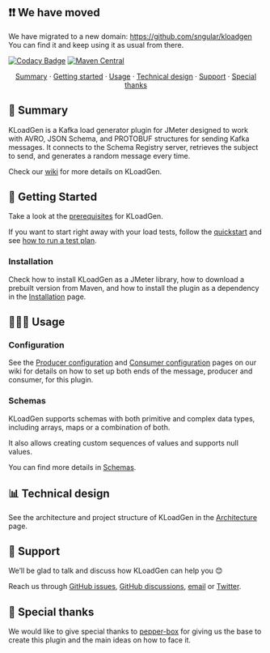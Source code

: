 ## ❗❗ We have moved

We have migrated to a new domain: https://github.com/sngular/kloadgen  
You can find it and keep using it as usual from there.

[![Codacy Badge](https://api.codacy.com/project/badge/Grade/85c9817742944668b5cc75e3fa1cdb23)](https://app.codacy.com/gh/sngular/kloadgen?utm_source=github.com&utm_medium=referral&utm_content=sngular/kloadgen&utm_campaign=Badge_Grade_Dashboard)
[![Maven Central](https://maven-badges.herokuapp.com/maven-central/com.sngular/kloadgen/badge.svg)](https://maven-badges.herokuapp.com/maven-central/com.sngular/kloadgen)

<p align="center">
<a href="#-summary">Summary</a> · 
<a href="#-getting-started">Getting started</a> · 
<a href="#-usage">Usage</a> · 
<a href="#-technical-design">Technical design</a> · 
<a href="#-support">Support</a> · 
<a href="#-special-thanks">Special thanks</a> 
</p> 

## 📜 Summary

KLoadGen is a Kafka load generator plugin for JMeter designed to work with AVRO, JSON Schema, and PROTOBUF structures for sending Kafka messages. It connects to the Schema Registry server, retrieves the subject to send, and generates a random message every time.

Check our [wiki](https://github.com/sngular/kloadgen/wiki) for more details on KLoadGen. 

## 🚀 Getting Started

Take a look at the [prerequisites](https://github.com/sngular/kloadgen/wiki/getting-started#prerequisites) for KLoadGen. 

If you want to start right away with your load tests, follow the [quickstart](https://github.com/sngular/kloadgen/wiki/getting-started#quickstart) and see [how to run a test plan](https://github.com/sngular/kloadgen/wiki/how-to-run#how-to-run-a-test-plan).

### Installation

Check how to install KLoadGen as a JMeter library, how to download a prebuilt version from Maven, and how to install the plugin as a dependency in the [Installation](https://github.com/sngular/kloadgen/wiki/installation) page.

## 🧑🏻‍💻 Usage

### Configuration

See the [Producer configuration](https://github.com/sngular/kloadgen/wiki/producer-configuration) and [Consumer configuration](https://github.com/sngular/kloadgen/wiki/consumer-configuration) pages on our wiki for details on how to set up both ends of the message, producer and consumer, for this plugin.

### Schemas

KLoadGen supports schemas with both primitive and complex data types, including arrays, maps or a combination of both.

It also allows creating custom sequences of values and supports null values.

You can find more details in [Schemas](https://github.com/sngular/kloadgen/wiki/schemas).

## 📊 Technical design

See the architecture and project structure of KLoadGen in the [Architecture](https://github.com/sngular/kloadgen/wiki/architecture) page.

## 🧰 Support

We’ll be glad to talk and discuss how KLoadGen can help you 😊

Reach us through [GitHub issues](https://github.com/sngular/kloadgen/issues), [GitHub discussions](https://github.com/sngular/kloadgen/discussions), [email](mailto:os3@sngular.com) or [Twitter](https://twitter.com/sngular).

## 💜 Special thanks

We would like to give special thanks to [pepper-box](https://github.com/GSLabDev/pepper-box) for giving us the base to create this plugin and the main ideas on how to face it.
